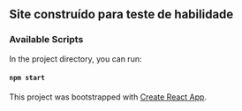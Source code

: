 ## Site construído para teste de habilidade

### Available Scripts

In the project directory, you can run:

#### `npm start`

This project was bootstrapped with [Create React App](https://github.com/facebook/create-react-app).
